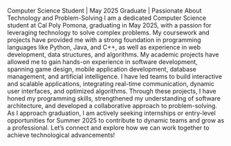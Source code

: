 Computer Science Student | May 2025 Graduate | Passionate About Technology and Problem-Solving
I am a dedicated Computer Science student at Cal Poly Pomona, graduating in May 2025, with a passion for leveraging technology to solve complex problems. My coursework and projects have provided me with a strong foundation in programming languages like Python, Java, and C++, as well as experience in web development, data structures, and algorithms.
My academic projects have allowed me to gain hands-on experience in software development, spanning game design, mobile application development, database management, and artificial intelligence. I have led teams to build interactive and scalable applications, integrating real-time communication, dynamic user interfaces, and optimized algorithms. Through these projects, I have honed my programming skills, strengthened my understanding of software architecture, and developed a collaborative approach to problem-solving.
As I approach graduation, I am actively seeking internships or entry-level opportunities for Summer 2025 to contribute to dynamic teams and grow as a professional. Let’s connect and explore how we can work together to achieve technological advancements!

